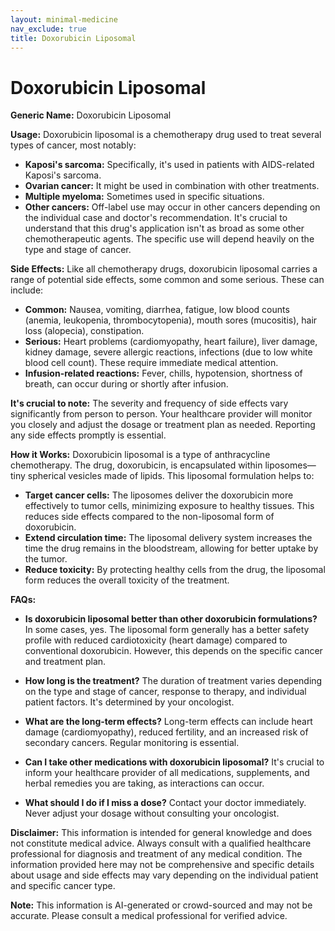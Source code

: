 ```yaml
---
layout: minimal-medicine
nav_exclude: true
title: Doxorubicin Liposomal
---
```


# Doxorubicin Liposomal

**Generic Name:** Doxorubicin Liposomal

**Usage:** Doxorubicin liposomal is a chemotherapy drug used to treat several types of cancer, most notably:

* **Kaposi's sarcoma:**  Specifically, it's used in patients with AIDS-related Kaposi's sarcoma.
* **Ovarian cancer:**  It might be used in combination with other treatments.
* **Multiple myeloma:**  Sometimes used in specific situations.
* **Other cancers:**  Off-label use may occur in other cancers depending on the individual case and doctor's recommendation.  It's crucial to understand that this drug's application isn't as broad as some other chemotherapeutic agents.  The specific use will depend heavily on the type and stage of cancer.

**Side Effects:** Like all chemotherapy drugs, doxorubicin liposomal carries a range of potential side effects, some common and some serious.  These can include:

* **Common:**  Nausea, vomiting, diarrhea, fatigue, low blood counts (anemia, leukopenia, thrombocytopenia), mouth sores (mucositis), hair loss (alopecia), constipation.
* **Serious:**  Heart problems (cardiomyopathy, heart failure), liver damage, kidney damage, severe allergic reactions, infections (due to low white blood cell count).  These require immediate medical attention.
* **Infusion-related reactions:**  Fever, chills, hypotension, shortness of breath, can occur during or shortly after infusion.

**It's crucial to note:** The severity and frequency of side effects vary significantly from person to person. Your healthcare provider will monitor you closely and adjust the dosage or treatment plan as needed.  Reporting any side effects promptly is essential.

**How it Works:** Doxorubicin liposomal is a type of anthracycline chemotherapy.  The drug, doxorubicin, is encapsulated within liposomes—tiny spherical vesicles made of lipids.  This liposomal formulation helps to:

* **Target cancer cells:**  The liposomes deliver the doxorubicin more effectively to tumor cells, minimizing exposure to healthy tissues.  This reduces side effects compared to the non-liposomal form of doxorubicin.
* **Extend circulation time:**  The liposomal delivery system increases the time the drug remains in the bloodstream, allowing for better uptake by the tumor.
* **Reduce toxicity:**  By protecting healthy cells from the drug, the liposomal form reduces the overall toxicity of the treatment.

**FAQs:**

* **Is doxorubicin liposomal better than other doxorubicin formulations?** In some cases, yes. The liposomal form generally has a better safety profile with reduced cardiotoxicity (heart damage) compared to conventional doxorubicin. However, this depends on the specific cancer and treatment plan.

* **How long is the treatment?**  The duration of treatment varies depending on the type and stage of cancer, response to therapy, and individual patient factors.  It's determined by your oncologist.

* **What are the long-term effects?** Long-term effects can include heart damage (cardiomyopathy), reduced fertility, and an increased risk of secondary cancers. Regular monitoring is essential.

* **Can I take other medications with doxorubicin liposomal?**  It's crucial to inform your healthcare provider of all medications, supplements, and herbal remedies you are taking, as interactions can occur.

* **What should I do if I miss a dose?**  Contact your doctor immediately.  Never adjust your dosage without consulting your oncologist.


**Disclaimer:** This information is intended for general knowledge and does not constitute medical advice.  Always consult with a qualified healthcare professional for diagnosis and treatment of any medical condition.  The information provided here may not be comprehensive and specific details about usage and side effects may vary depending on the individual patient and specific cancer type.


**Note:** This information is AI-generated or crowd-sourced and may not be accurate. Please consult a medical professional for verified advice.